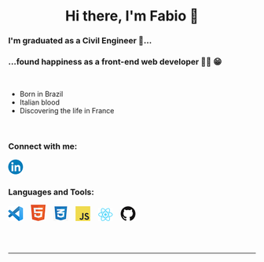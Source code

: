 <h1 align="center">
  Hi there, I'm Fabio 👋
</h1>


### I'm graduated as a Civil Engineer 👷...
### ...found happiness as a front-end web developer 👨‍💻 😁
<br />

- Born in Brazil
- Italian blood
- Discovering the life in France
<br />

### Connect with me:

[![website](./icons/linkedIn.png)](https://www.linkedin.com/in/fabio-mozzini-beng-36384138#gh-light-mode-only)

### Languages and Tools:

[![alt text](./icons/Visual_Studio_Code_1.35_icon.svg.png)](#)
&nbsp;&nbsp;
[![alt text](./icons/html5.png)](#)
&nbsp;&nbsp;
[![alt text](./icons/css3.png)](#)
&nbsp;&nbsp;
[![alt text](./icons/js.png)](#)
&nbsp;&nbsp;
[![alt text](./icons/react.png)](#)
&nbsp;&nbsp;
[![alt text](./icons/github.png)](#)

<br />
<br />

---

[linkedin]: https://www.linkedin.com/in/fabio-mozzini-beng-36384138
